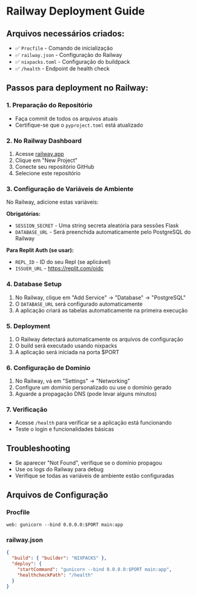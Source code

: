# Railway Deployment Guide

## Arquivos necessários criados:
- ✅ `Procfile` - Comando de inicialização
- ✅ `railway.json` - Configuração do Railway
- ✅ `nixpacks.toml` - Configuração do buildpack
- ✅ `/health` - Endpoint de health check

## Passos para deployment no Railway:

### 1. Preparação do Repositório
- Faça commit de todos os arquivos atuais
- Certifique-se que o `pyproject.toml` está atualizado

### 2. No Railway Dashboard
1. Acesse [railway.app](https://railway.app)
2. Clique em "New Project"
3. Conecte seu repositório GitHub
4. Selecione este repositório

### 3. Configuração de Variáveis de Ambiente
No Railway, adicione estas variáveis:

**Obrigatórias:**
- `SESSION_SECRET` - Uma string secreta aleatória para sessões Flask
- `DATABASE_URL` - Será preenchida automaticamente pelo PostgreSQL do Railway

**Para Replit Auth (se usar):**
- `REPL_ID` - ID do seu Repl (se aplicável)
- `ISSUER_URL` - https://replit.com/oidc

### 4. Database Setup
1. No Railway, clique em "Add Service" → "Database" → "PostgreSQL"
2. O `DATABASE_URL` será configurado automaticamente
3. A aplicação criará as tabelas automaticamente na primeira execução

### 5. Deployment
1. O Railway detectará automaticamente os arquivos de configuração
2. O build será executado usando nixpacks
3. A aplicação será iniciada na porta $PORT

### 6. Configuração de Domínio
1. No Railway, vá em "Settings" → "Networking"
2. Configure um domínio personalizado ou use o domínio gerado
3. Aguarde a propagação DNS (pode levar alguns minutos)

### 7. Verificação
- Acesse `/health` para verificar se a aplicação está funcionando
- Teste o login e funcionalidades básicas

## Troubleshooting
- Se aparecer "Not Found", verifique se o domínio propagou
- Use os logs do Railway para debug
- Verifique se todas as variáveis de ambiente estão configuradas

## Arquivos de Configuração

### Procfile
```
web: gunicorn --bind 0.0.0.0:$PORT main:app
```

### railway.json
```json
{
  "build": { "builder": "NIXPACKS" },
  "deploy": {
    "startCommand": "gunicorn --bind 0.0.0.0:$PORT main:app",
    "healthcheckPath": "/health"
  }
}
```